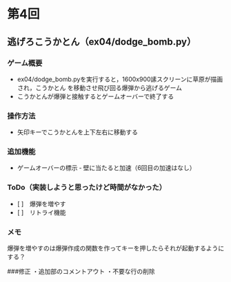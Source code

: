 # 第4回
## 逃げろこうかとん（ex04/dodge_bomb.py）
### ゲーム概要
- ex04/dodge_bomb.pyを実行すると，1600x900䛾スクリーンに草原が描画され，こうかとん
を移動させ飛び回る爆弾から逃げるゲーム
- こうかとんが爆弾と接触するとゲームオーバーで終了する
### 操作方法
- 矢印キーでこうかとんを上下左右に移動する
### 追加機能
- ゲームオーバーの標示
‐ 壁に当たると加速（6回目の加速はなし）　
### ToDo（実装しようと思ったけど時間がなかった）
- [ ]　爆弾を増やす
- [ ]　リトライ機能
### メモ
爆弾を増やすのは爆弾作成の関数を作ってキーを押したらそれが起動するようにする？

###修正
・追加部のコメントアウト
・不要な行の削除